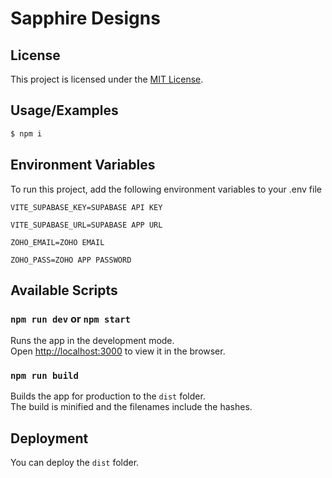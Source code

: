 
# Sapphire Designs

## License

This project is licensed under the [MIT License](LICENSE).


## Usage/Examples

```bash
$ npm i
```


## Environment Variables

To run this project, add the following environment variables to your .env file


```env
VITE_SUPABASE_KEY=SUPABASE API KEY

VITE_SUPABASE_URL=SUPABASE APP URL

ZOHO_EMAIL=ZOHO EMAIL

ZOHO_PASS=ZOHO APP PASSWORD

```



## Available Scripts

### `npm run dev` or `npm start`

Runs the app in the development mode.  
Open [http://localhost:3000](http://localhost:3000) to view it in the browser.

### `npm run build`
Builds the app for production to the `dist` folder.  
The build is minified and the filenames include the hashes.

## Deployment

You can deploy the `dist` folder.

